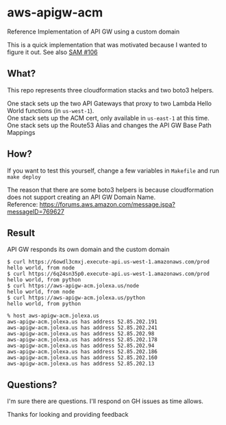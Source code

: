 # aws-apigw-acm
Reference Implementation of API GW using a custom domain

This is a quick implementation that was motivated because I wanted to figure it out. See also [SAM #106](https://github.com/awslabs/serverless-application-model/issues/106)

## What?
This repo represents three cloudformation stacks and two boto3 helpers.

One stack sets up the two API Gateways that proxy to two Lambda Hello World functions (in `us-west-1`).  
One stack sets up the ACM cert, only available in `us-east-1` at this time.  
One stack sets up the Route53 Alias and changes the API GW Base Path Mappings

## How?
If you want to test this yourself, change a few variables in `Makefile` and run `make deploy`

The reason that there are some boto3 helpers is because cloudformation does not support creating an API GW Domain Name.  
Reference: https://forums.aws.amazon.com/message.jspa?messageID=769627

## Result

API GW responds its own domain and the custom domain
```
$ curl https://6owdl3cmxj.execute-api.us-west-1.amazonaws.com/prod
hello world, from node
$ curl https://6q24sn35p0.execute-api.us-west-1.amazonaws.com/prod
hello world, from python
$ curl https://aws-apigw-acm.jolexa.us/node
hello world, from node
$ curl https://aws-apigw-acm.jolexa.us/python
hello world, from python
```
```
% host aws-apigw-acm.jolexa.us
aws-apigw-acm.jolexa.us has address 52.85.202.191
aws-apigw-acm.jolexa.us has address 52.85.202.241
aws-apigw-acm.jolexa.us has address 52.85.202.98
aws-apigw-acm.jolexa.us has address 52.85.202.178
aws-apigw-acm.jolexa.us has address 52.85.202.94
aws-apigw-acm.jolexa.us has address 52.85.202.186
aws-apigw-acm.jolexa.us has address 52.85.202.160
aws-apigw-acm.jolexa.us has address 52.85.202.13
```

## Questions?
I'm sure there are questions. I'll respond on GH issues as time allows.

Thanks for looking and providing feedback

